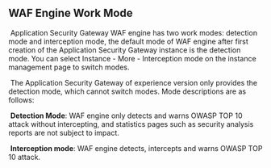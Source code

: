 ## WAF Engine Work Mode

​     Application Security Gateway WAF engine has two work modes: detection mode and interception mode, the default mode of WAF engine after first creation of the Application Security Gateway instance is the detection mode. You can select Instance - More - Interception mode on the instance management page to switch modes.

​    The Application Security Gateway of experience version only provides the detection mode, which cannot switch modes. Mode descriptions are as follows:

​    **Detection Mode**: WAF engine only detects and warns OWASP TOP 10 attack without intercepting, and statistics pages such as security analysis reports are not subject to impact.

​    **Interception mode**: WAF engine detects, intercepts and warns OWASP TOP 10 attack.